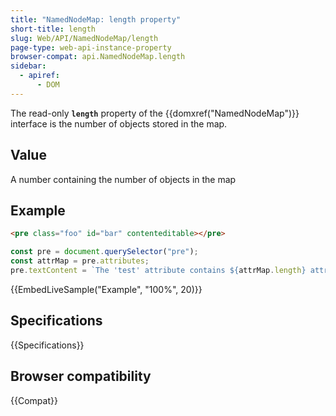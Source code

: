 ```yaml
---
title: "NamedNodeMap: length property"
short-title: length
slug: Web/API/NamedNodeMap/length
page-type: web-api-instance-property
browser-compat: api.NamedNodeMap.length
sidebar:
  - apiref:
      - DOM
---
```


The read-only **`length`** property of the {{domxref("NamedNodeMap")}} interface
is the number of objects stored in the map.

## Value

A number containing the number of objects in the map

## Example

```html
<pre class="foo" id="bar" contenteditable></pre>
```

```js
const pre = document.querySelector("pre");
const attrMap = pre.attributes;
pre.textContent = `The 'test' attribute contains ${attrMap.length} attributes.\n`;
```

{{EmbedLiveSample("Example", "100%", 20)}}

## Specifications

{{Specifications}}

## Browser compatibility

{{Compat}}

